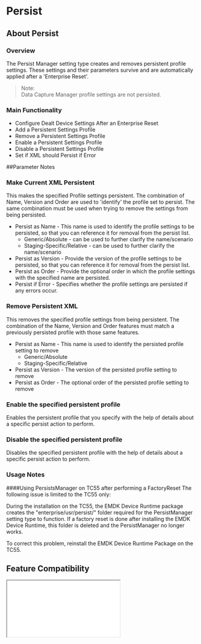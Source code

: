 # Persist

## About Persist

### Overview

The Persist Manager setting type creates and removes persistent profile settings. These settings and their parameters survive and are automatically applied after a 'Enterprise Reset'. 

>Note:  
>Data Capture Manager profile settings are not persisted.

### Main Functionality

* Configure Dealt Device Settings After an Enterprise Reset
* Add a Persistent Settings Profile
* Remove a Persistent Settings Profile
* Enable a Persistent Settings Profile
* Disable a Persistent Settings Profile
* Set if XML should Persist if Error

##Parameter Notes
### Make Current XML Persistent
This makes the specified Profile settings persistent. The combination of Name, Version and Order are used to 'identify' the profile set to persist. The same combination must be used when trying to remove the settings from being persisted.

* Persist as Name - This name is used to identify the profile settings to be persisted, so that you can reference it for removal from the persist list.
	* Generic/Absolute - can be used to further clarify the name/scenario
	* Staging-Specific/Relative - can be used to further clarify the name/scenario
* Persist as Version - Provide the version of the profile settings to be persisted, so that you can reference it for removal from the persist list.
* Persist as Order - Provide the optional order in which the profile settings with the specified name are persisted.
* Persist if Error - Specifies whether the profile settings are persisted if any errors occur.


### Remove Persistent XML
This removes the specified profile settings from being persistent. The combination of the Name, Version and Order features must match a previously persisted profile with those same features.

* Persist as Name - This name is used to identify the persisted profile setting to remove
	* Generic/Absolute 
	* Staging-Specific/Relative 
* Persist as Version - The version of the persisted profile setting to remove
* Persist as Order - The optional order of the persisted profile setting to remove

### Enable the specified persistent profile
Enables the persistent profile that you specify with the help of details about a specific persist action to perform.

### Disable the specified persistent profile
Disables the specified persistent profile with the help of details about a specific persist action to perform.

### Usage Notes
####Using PersistsManager on TC55 after performing a FactoryReset
The following issue is limited to the TC55 only: 
 
During the installation on the TC55, the EMDK Device Runtime package creates the "enterprise/usr/persist/" folder required for the PersistManager setting type to function.  If a factory reset is done after installing the EMDK Device Runtime, this folder is deleted and the PersistManager no longer works. 
 
To correct this problem, reinstall the EMDK Device Runtime Package on the TC55.


## Feature Compatibility
<iframe src="compare.html#mx=4.3&csp=PersistMgr&os=All&embed=true"></iframe> 
